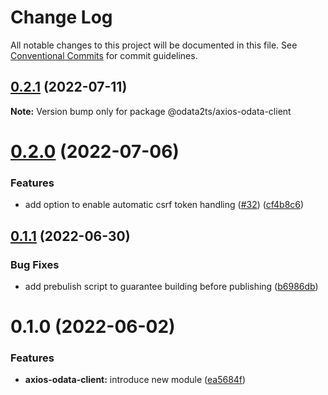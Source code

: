 # Change Log

All notable changes to this project will be documented in this file.
See [Conventional Commits](https://conventionalcommits.org) for commit guidelines.

## [0.2.1](https://github.com/odata2ts/odata2ts/compare/@odata2ts/axios-odata-client@0.2.0...@odata2ts/axios-odata-client@0.2.1) (2022-07-11)

**Note:** Version bump only for package @odata2ts/axios-odata-client





# [0.2.0](https://github.com/odata2ts/odata2ts/compare/@odata2ts/axios-odata-client@0.1.1...@odata2ts/axios-odata-client@0.2.0) (2022-07-06)


### Features

* add option to enable automatic csrf token handling ([#32](https://github.com/odata2ts/odata2ts/issues/32)) ([cf4b8c6](https://github.com/odata2ts/odata2ts/commit/cf4b8c60f02ef1fdf7af267e61791e4b7d94fb3e))





## [0.1.1](https://github.com/odata2ts/odata2ts/compare/@odata2ts/axios-odata-client@0.1.0...@odata2ts/axios-odata-client@0.1.1) (2022-06-30)


### Bug Fixes

* add prebulish script to guarantee building before publishing ([b6986db](https://github.com/odata2ts/odata2ts/commit/b6986dbdb258b7b3cb8f36ab52ae1ff7b093f7dc))





# 0.1.0 (2022-06-02)


### Features

* **axios-odata-client:** introduce new module ([ea5684f](https://github.com/odata2ts/odata2ts/commit/ea5684f1f07a7b753e7ef587f41fbc450578497a))
